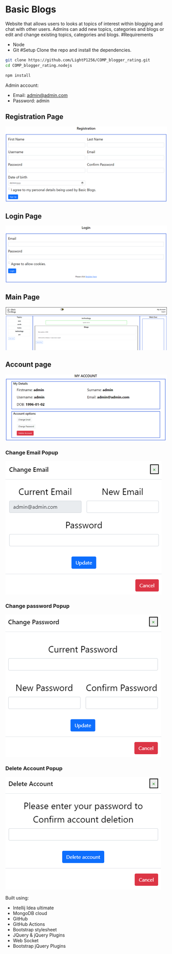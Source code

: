 # Basic Blogs
Website that allows users to looks at topics of interest within blogging and chat with other users. Admins can add new topics, categories and blogs or edit and change existing topics, categories and blogs. 
#Requirements
* Node 
* Git
#Setup
Clone the repo and install the dependencies.
```bash
git clone https://github.com/LightP1256/COMP_blogger_rating.git
cd COMP_blogger_rating.nodejs
```
```bash
npm install
```
Admin account:
- Email: admin@admin.com
- Password: admin
## Registration Page
![Image of Registration Page](https://github.com/LightP1256/COMP_blogger_rating/blob/main/ApplicationImages/Registration_Page.png)
## Login Page
![Image of Login Page](https://github.com/LightP1256/COMP_blogger_rating/blob/main/ApplicationImages/Login_Page.png)
## Main Page
![Image of Main Page](https://github.com/LightP1256/COMP_blogger_rating/blob/main/ApplicationImages/Main_Page.png)
## Account page
![Image of Account page](https://github.com/LightP1256/COMP_blogger_rating/blob/main/ApplicationImages/Account_Page.png)
### Change Email Popup
![Image of Change Email Popup](https://github.com/LightP1256/COMP_blogger_rating/blob/main/ApplicationImages/Change_Email_Popup.png)
### Change password Popup
![Image of Change password Popup](https://github.com/LightP1256/COMP_blogger_rating/blob/main/ApplicationImages/Change_Password_Page.png)
### Delete Account Popup
![Image of Delete Account Popup](https://github.com/LightP1256/COMP_blogger_rating/blob/main/ApplicationImages/Delete_Account_Popup.png)

Built using:
- Intellij Idea ultimate
- MongoDB cloud
- GitHub
- GitHub Actions
- Bootstrap stylesheet
- JQuery & jQuery Plugins
- Web Socket
- Bootstrap jQuery Plugins